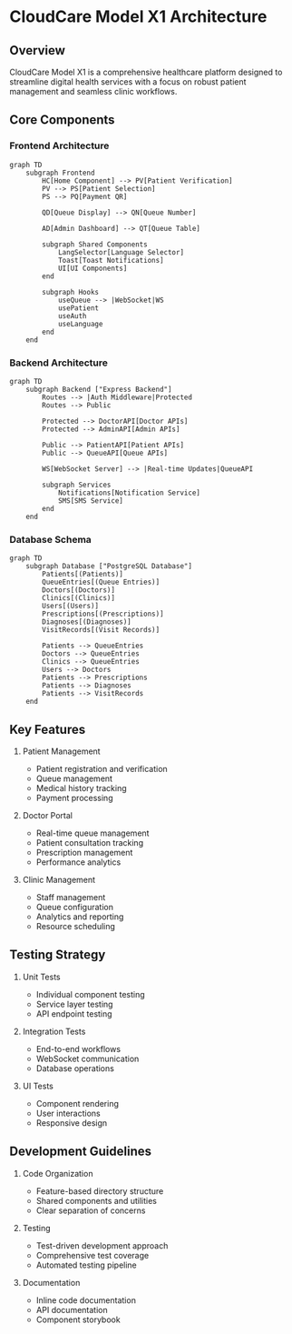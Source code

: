 # CloudCare Model X1 Architecture

## Overview
CloudCare Model X1 is a comprehensive healthcare platform designed to streamline digital health services with a focus on robust patient management and seamless clinic workflows.

## Core Components

### Frontend Architecture
```mermaid
graph TD
    subgraph Frontend
        HC[Home Component] --> PV[Patient Verification]
        PV --> PS[Patient Selection]
        PS --> PQ[Payment QR]
        
        QD[Queue Display] --> QN[Queue Number]
        
        AD[Admin Dashboard] --> QT[Queue Table]
        
        subgraph Shared Components
            LangSelector[Language Selector]
            Toast[Toast Notifications]
            UI[UI Components]
        end
        
        subgraph Hooks
            useQueue --> |WebSocket|WS
            usePatient
            useAuth
            useLanguage
        end
    end
```

### Backend Architecture
```mermaid
graph TD
    subgraph Backend ["Express Backend"]
        Routes --> |Auth Middleware|Protected
        Routes --> Public
        
        Protected --> DoctorAPI[Doctor APIs]
        Protected --> AdminAPI[Admin APIs]
        
        Public --> PatientAPI[Patient APIs]
        Public --> QueueAPI[Queue APIs]
        
        WS[WebSocket Server] --> |Real-time Updates|QueueAPI
        
        subgraph Services
            Notifications[Notification Service]
            SMS[SMS Service]
        end
    end
```

### Database Schema
```mermaid
graph TD
    subgraph Database ["PostgreSQL Database"]
        Patients[(Patients)]
        QueueEntries[(Queue Entries)]
        Doctors[(Doctors)]
        Clinics[(Clinics)]
        Users[(Users)]
        Prescriptions[(Prescriptions)]
        Diagnoses[(Diagnoses)]
        VisitRecords[(Visit Records)]
        
        Patients --> QueueEntries
        Doctors --> QueueEntries
        Clinics --> QueueEntries
        Users --> Doctors
        Patients --> Prescriptions
        Patients --> Diagnoses
        Patients --> VisitRecords
    end
```

## Key Features
1. Patient Management
   - Patient registration and verification
   - Queue management
   - Medical history tracking
   - Payment processing

2. Doctor Portal
   - Real-time queue management
   - Patient consultation tracking
   - Prescription management
   - Performance analytics

3. Clinic Management
   - Staff management
   - Queue configuration
   - Analytics and reporting
   - Resource scheduling

## Testing Strategy
1. Unit Tests
   - Individual component testing
   - Service layer testing
   - API endpoint testing

2. Integration Tests
   - End-to-end workflows
   - WebSocket communication
   - Database operations

3. UI Tests
   - Component rendering
   - User interactions
   - Responsive design

## Development Guidelines
1. Code Organization
   - Feature-based directory structure
   - Shared components and utilities
   - Clear separation of concerns

2. Testing
   - Test-driven development approach
   - Comprehensive test coverage
   - Automated testing pipeline

3. Documentation
   - Inline code documentation
   - API documentation
   - Component storybook

